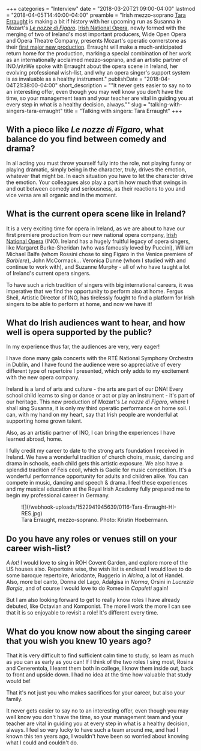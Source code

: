 +++
categories = "Interview"
date = "2018-03-20T21:09:00-04:00"
lastmod = "2018-04-05T14:40:00-04:00"
preamble = "Irish mezzo-soprano [Tara Erraught](/scene/companies/tara-erraught/) is making a bit if history with her upcoming run as Susanna in Mozart's [*Le nozze di Figaro*](http://www.irishnationalopera.ie/whats-on/current-upcoming-productions/the-marriage-of-figaro). [Irish National Opera](/scene/companies/irish-national-opera/), newly formed with the merging of two of Ireland's most important producers, Wide Open Opera and Opera Theatre Company, presents Mozart's operatic cornerstone as their [first major new production](http://www.irishnationalopera.ie/whats-on/current-upcoming-productions/the-marriage-of-figaro). Erraught will make a much-anticipated return home for the production, marking a special combination of her work as an internationally acclaimed mezzo-soprano, and an artistic partner of INO.\n\nWe spoke with Erraught about the opera scene in Ireland, her evolving professional wish-list, and why an opera singer's support system is as invaluable as a healthy instrument."
publishDate = "2018-04-04T21:38:00-04:00"
short_description = "\"It never gets easier to say no to an interesting offer, even though you may well know you don't have the time, so your management team and your teacher are vital in guiding you at every step in what is a healthy decision, always.\""
slug = "talking-with-singers-tara-erraught"
title = "Talking with singers: Tara Erraught"
+++

## With a piece like *Le nozze di Figaro*, what balance do you find between comedy and drama?

In all acting you must throw yourself fully into the role, not playing funny or playing dramatic, simply being in the character, truly, drives the emotion, whatever that might be. In each situation you have to let the character drive the emotion. Your colleagues also play a part in how much that swings in and out between comedy and seriousness, as their reactions to you and vice versa are all organic and in the moment. 

## What is the current opera scene like in Ireland?

It is a very exciting time for opera in Ireland, as we are about to have our first premiere production from our new national opera company, [Irish National Opera](/scene/companies/irish-national-opera/) (INO). Ireland has a hugely fruitful legacy of opera singers, like Margaret Burke-Sheridan (who was famously loved by Puccini), William Michael Balfe (whom Rossini chose to sing Figaro in the Venice premiere of *Barbiere*), John McCormack... Veronica Dunne (whom I studied with and continue to work with), and Suzanne Murphy - all of who have taught a lot of Ireland's current opera singers. 

To have such a rich tradition of singers with big international careers, it was imperative that we find the opportunity to perform also at home. Fergus Sheil, Artistic Director of INO, has tirelessly fought to find a platform for Irish singers to be able to perform at home, and now we have it!

## What do Irish audiences want to hear, and how well is opera supported by the public?

In my experience thus far, the audiences are very, very eager!
 
I have done many gala concerts with the RTÉ National Symphony Orchestra in Dublin, and I have found the audience were so appreciative of every different type of repertoire I presented, which only adds to my excitement with the new opera company. 

Ireland is a land of arts and culture - the arts are part of our DNA! Every school child learns to sing or dance or act or play an instrument - it's part of our heritage. This new production of Mozart's *Le nozze di Figaro*, where I shall sing Susanna, it is only my third operatic performance on home soil. I can, with my hand on my heart, say that Irish people are wonderful at supporting home grown talent.

Also, as an artistic partner of INO, I can bring the experiences I have learned abroad, home.

I fully credit my career to date to the strong arts foundation I received in Ireland. We have a wonderful tradition of church choirs, music, dancing and drama in schools, each child gets this artistic exposure. We also have a splendid tradition of Feis ceoil, which is Gaelic for music competition. It's a wonderful performance opportunity for adults and children alike. You can compete in music, dancing and speech & drama. I feel these experiences and my musical education at the Royal Irish Academy fully prepared me to begin my professional career in Germany.

<figure data-type="image">
![](/webhook-uploads/1522941945639/0116-Tara-Erraught-HI-RES.jpg)
<figcaption>Tara Erraught, mezzo-soprano. Photo: Kristin Hoebermann.</figcaption>
</figure>

## Do you have any roles or venues still on your career wish-list?

*A lot!* I would love to sing in ROH Covent Garden, and explore more of the US houses also. Repertoire wise, the wish list is endless! I would love to do some baroque repertoire, Ariodante, Ruggerio in *Alcina*, a lot of Handel. Also, more bel canto, Donna del Lago, Adalgisa in *Norma*, Orsini in *Lucrezia Borgia*, and of course I would love to do Romeo in *Capuleti* again! 

But I am also looking forward to get to really know roles I have already debuted, like Octavian and Komponist. The more I work the more I can see that it is so enjoyable to revisit a role! It's different every time.

## What do you know now about the singing career that you wish you knew 10 years ago?

That it is very difficult to find sufficient calm time to study, so learn as much as you can as early as you can! If I think of the two roles I sing most, Rosina and Cenerentola, I learnt them both in college, I know them inside out, back to front and upside down. I had no idea at the time how valuable that study would be!

That it's not just you who makes sacrifices for your career, but also your family.

It never gets easier to say no to an interesting offer, even though you may well know you don't have the time, so your management team and your teacher are vital in guiding you at every step in what is a healthy decision, always. I feel so very lucky to have such a team around me, and had I known this ten years ago, I wouldn't have been so worried about knowing what I could and couldn't do.
